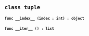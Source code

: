 ## ```class tuple```


#### ```func __index__ (index : int) : object```

#### ```func __iter__ () : list```


